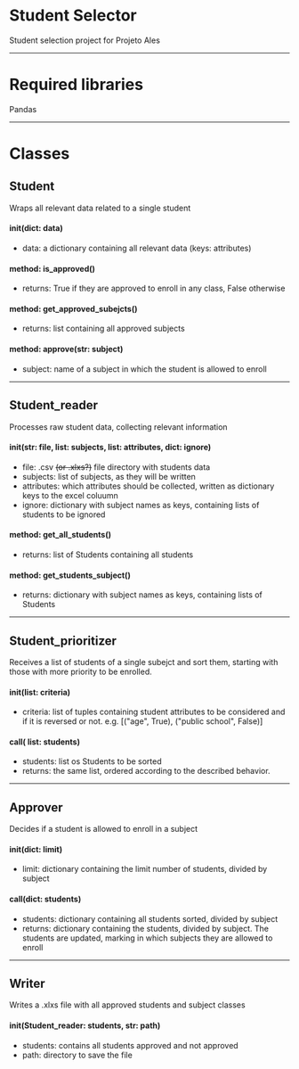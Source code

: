 # Student Selector
Student selection project for Projeto Ales

---

# Required libraries
Pandas

---

# Classes

## Student

Wraps all relevant data related to a single student

#### init(dict: data)
- data: a dictionary containing all relevant data (keys: attributes)

#### method: is_approved()
- returns: True if they are approved to enroll in any class, False otherwise

#### method: get_approved_subejcts()
- returns: list containing all approved subjects

#### method: approve(str: subject)
- subject: name of a subject in which the student is allowed to enroll

---

## Student_reader

Processes raw student data, collecting relevant information

#### init(str: file, list: subjects, list: attributes, dict: ignore)
- file: .csv ~~(or .xlxs?)~~ file directory with students data
- subjects: list of subjects, as they will be written
- attributes: which attributes should be collected, written as dictionary keys to the excel coluumn
- ignore: dictionary with subject names as keys, containing lists of students to be ignored

#### method: get_all_students()
- returns: list of Students containing all students

#### method: get_students_subject()
- returns: dictionary with subject names as keys, containing lists of Students

---

## Student_prioritizer

Receives a list of students of a single subejct and sort them, starting with those with more priority to be enrolled.

#### init(list: criteria)
- criteria: list of tuples containing student attributes to be considered and if it is reversed or not. e.g. [("age", True), ("public school", False)]

#### call( list: students)
- students: list os Students to be sorted
- returns: the same list, ordered according to the described behavior.

---

## Approver

Decides if a student is allowed to enroll in a subject

#### init(dict: limit)
- limit: dictionary containing the limit number of students, divided by subject

#### call(dict: students)
- students: dictionary containing all students sorted, divided by subject
- returns: dictionary containing the students, divided by subject. The students are updated, marking in which subjects they are allowed to enroll

---

## Writer

Writes a .xlxs file with all approved students and subject classes

#### init(Student_reader: students, str: path)
- students: contains all students approved and not approved
- path: directory to save the file



